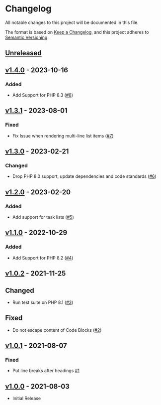 # Changelog

All notable changes to this project will be documented in this file.

The format is based on [Keep a Changelog](https://keepachangelog.com/en/1.0.0/),
and this project adheres to [Semantic Versioning](https://semver.org/spec/v2.0.0.html).

## [Unreleased](https://github.com/stefanzweifel/commonmark-markdown-renderer/compare/v1.4.0...HEAD)

<!-- New Release notes will be placed here automatically -->
## [v1.4.0](https://github.com/stefanzweifel/commonmark-markdown-renderer/compare/v1.3.1...v1.4.0) - 2023-10-16

### Added

- Add Support for PHP 8.3 ([#8](https://github.com/stefanzweifel/commonmark-markdown-renderer/pull/8))

## [v1.3.1](https://github.com/stefanzweifel/commonmark-markdown-renderer/compare/v1.3.0...v1.3.1) - 2023-08-01

### Fixed

- Fix Issue when rendering multi-line list items ([#7](https://github.com/stefanzweifel/commonmark-markdown-renderer/pull/7))

## [v1.3.0](https://github.com/stefanzweifel/commonmark-markdown-renderer/compare/v1.2.0...v1.3.0) - 2023-02-21

### Changed

- Drop PHP 8.0 support, update dependencies and code standards ([#6](https://github.com/stefanzweifel/commonmark-markdown-renderer/pull/6))

## [v1.2.0](https://github.com/stefanzweifel/commonmark-markdown-renderer/compare/v1.1.0...v1.2.0) - 2023-02-20

### Added

- Add support for task lists ([#5](https://github.com/stefanzweifel/commonmark-markdown-renderer/pull/5))

## [v1.1.0](https://github.com/stefanzweifel/commonmark-markdown-renderer/compare/v1.0.2...v1.1.0) - 2022-10-29

### Added

- Add Support for PHP 8.2 ([#4](https://github.com/stefanzweifel/commonmark-markdown-renderer/pull/4))

## [v1.0.2](https://github.com/stefanzweifel/commonmark-markdown-renderer/compare/v1.0.1...v1.0.2) - 2021-11-25

## Changed

- Run test suite on PHP 8.1 ([#3](https://github.com/stefanzweifel/commonmark-markdown-renderer/pull/3))

## Fixed

- Do not escape content of Code Blocks ([#2](https://github.com/stefanzweifel/commonmark-markdown-renderer/pull/2))

## [v1.0.1](https://github.com/stefanzweifel/commonmark-markdown-renderer/compare/v1.0.0...v1.0.1) - 2021-08-07

### Fixed

- Put line breaks after headings [#1](https://github.com/stefanzweifel/commonmark-markdown-renderer/pull/1)

## [v1.0.0](https://github.com/stefanzweifel/commonmark-markdown-renderer/releases/tag/v1.0.0) - 2021-08-03

- Initial Release
